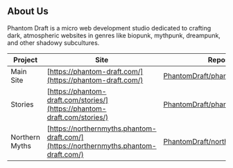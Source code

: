 ## About Us

Phantom Draft is a micro web development studio dedicated to crafting dark, atmospheric websites in genres like biopunk, mythpunk, dreampunk, and other shadowy subcultures.

| Project         | Site                                                           | Repository                                                                                   |
|-----------------|----------------------------------------------------------------|----------------------------------------------------------------------------------------------|
| Main Site       | [https://phantom-draft.com/](https://phantom-draft.com/)       | [PhantomDraft/phantomdraft.github.io](https://github.com/PhantomDraft/phantomdraft.github.io) |
| Stories         | [https://phantom-draft.com/stories/](https://phantom-draft.com/stories/) | [PhantomDraft/phantomdraft.github.io](https://github.com/PhantomDraft/phantomdraft.github.io) |
| Northern Myths  | [https://northernmyths.phantom-draft.com/](https://northernmyths.phantom-draft.com/) | [PhantomDraft/northernmyths.github.io](https://github.com/PhantomDraft/northernmyths.github.io) |
